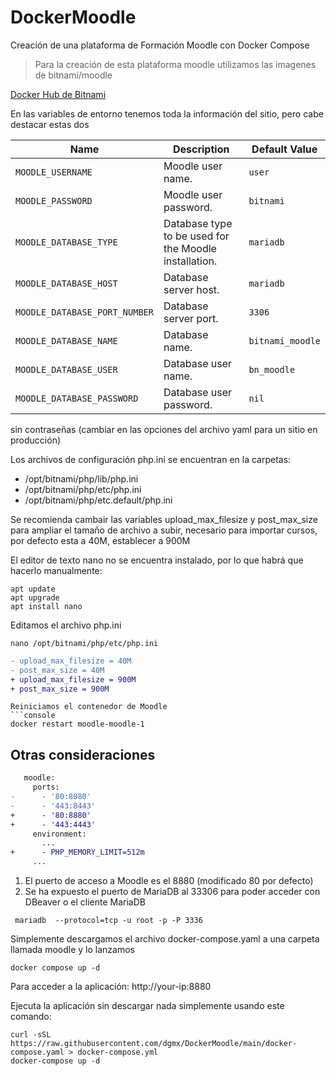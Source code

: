 # DockerMoodle
Creación de una plataforma de Formación Moodle con Docker Compose

> Para la creación de esta plataforma moodle utilizamos las imagenes de bitnami/moodle

[Docker Hub de Bitnami](https://hub.docker.com/r/bitnami/moodle)

En las variables de entorno tenemos toda la información del sitio, pero cabe destacar estas dos

| Name                          | Description                                             | Default Value          |
|-------------------------------|---------------------------------------------------------|-------------------------
| `MOODLE_USERNAME`             | Moodle user name.                                       | `user`                 |
| `MOODLE_PASSWORD`             | Moodle user password.                                   | `bitnami`              |
| `MOODLE_DATABASE_TYPE`        | Database type to be used for the Moodle installation.   | `mariadb`              |
| `MOODLE_DATABASE_HOST`        | Database server host.                                   | `mariadb`                          |
| `MOODLE_DATABASE_PORT_NUMBER` | Database server port.                                   | `3306`                             |
| `MOODLE_DATABASE_NAME`        | Database name.                                          | `bitnami_moodle`                   |
| `MOODLE_DATABASE_USER`        | Database user name.                                     | `bn_moodle`                        |
| `MOODLE_DATABASE_PASSWORD`    | Database user password.                                 | `nil`                              |

sin contraseñas (cambiar en las opciones del archivo yaml para un sitio en producción)

Los archivos de configuración php.ini se encuentran en la carpetas:

- /opt/bitnami/php/lib/php.ini
- /opt/bitnami/php/etc/php.ini
- /opt/bitnami/php/etc.default/php.ini

Se recomienda cambair las variables upload_max_filesize y post_max_size para ampliar el tamaño de archivo a subir, necesario para importar cursos, por defecto esta a 40M, establecer a 900M

El editor de texto nano no se encuentra instalado, por lo que habrá que hacerlo manualmente:

```console
apt update
apt upgrade
apt install nano
```
Editamos el archivo php.ini
```console
nano /opt/bitnami/php/etc/php.ini
```
```diff
- upload_max_filesize = 40M
- post_max_size = 40M
+ upload_max_filesize = 900M
+ post_max_size = 900M
```


```
Reiniciamos el contenedor de Moodle
```console
docker restart moodle-moodle-1
```


## Otras consideraciones

```diff
   moodle:
     ports:
-      - '80:8080'
-      - '443:8443'
+      - '80:8880'
+      - '443:4443'
     environment:
       ...
+      - PHP_MEMORY_LIMIT=512m
     ...
```


1. El puerto de acceso a Moodle es el 8880 (modificado 80 por defecto)
2. Se ha expuesto el puerto de MariaDB al 33306 para poder acceder con DBeaver o el cliente MariaDB
```console
 mariadb  --protocol=tcp -u root -p -P 3336
```

Simplemente descargamos el archivo docker-compose.yaml a una carpeta llamada moodle y lo lanzamos
```console
docker compose up -d
```

Para acceder a la aplicación:
http://your-ip:8880

Ejecuta la aplicación sin descargar nada simplemente usando este comando:
```console
curl -sSL https://raw.githubusercontent.com/dgmx/DockerMoodle/main/docker-compose.yaml > docker-compose.yml
docker-compose up -d
```





